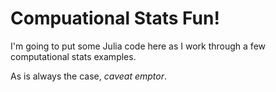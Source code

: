 # Compuational Stats Fun!

I'm going to put some Julia code here as I work through a few computational stats examples. 

As is always the case, _caveat emptor_.



